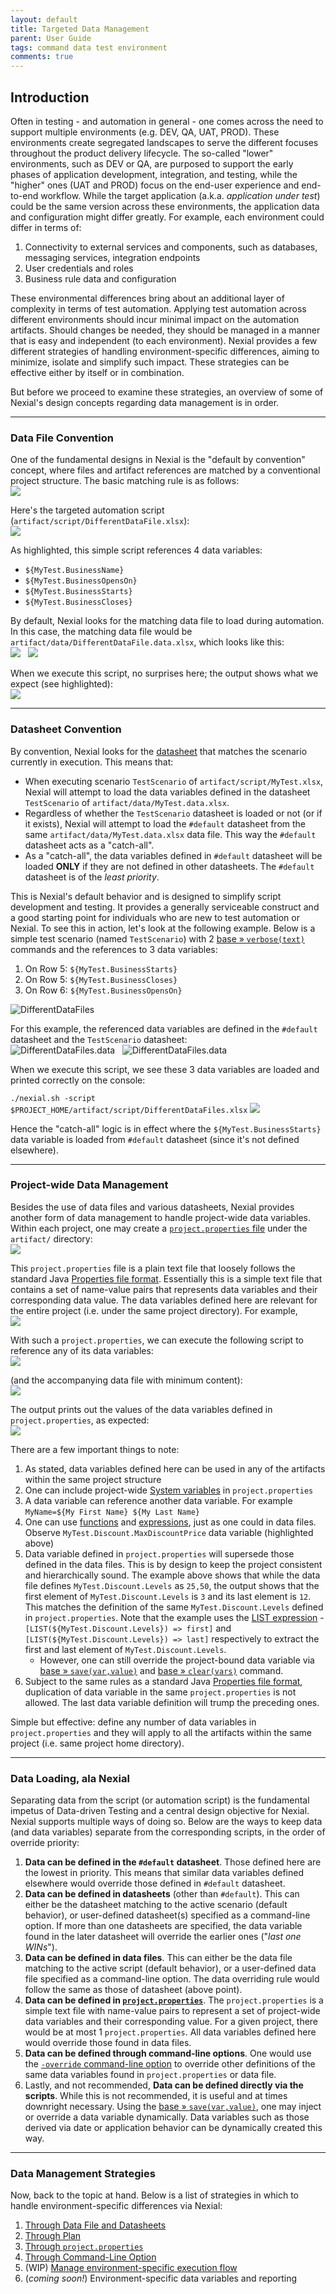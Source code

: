 ```yaml
---
layout: default
title: Targeted Data Management
parent: User Guide
tags: command data test environment
comments: true
---
```



## Introduction
Often in testing - and automation in general - one comes across the need to support multiple environments 
(e.g. DEV, QA, UAT, PROD). These environments create segregated landscapes to serve the different focuses throughout the 
product delivery lifecycle. The so-called "lower" environments, such as DEV or QA, are purposed to support the early 
phases of application development, integration, and testing, while the "higher" ones (UAT and PROD) focus on the 
end-user experience and end-to-end workflow. While the target application (a.k.a. _application under test_) could be the 
same version across these environments, the application data and configuration might differ greatly. For example, each 
environment could differ in terms of:
1. Connectivity to external services and components, such as databases, messaging services, integration endpoints
2. User credentials and roles
3. Business rule data and configuration

These environmental differences bring about an additional layer of complexity in terms of test automation. Applying test 
automation across different environments should incur minimal impact on the automation artifacts. Should changes be 
needed, they should be managed in a manner that is easy and independent (to each environment). Nexial provides a
few different strategies of handling environment-specific differences, aiming to minimize, isolate and simplify such
impact. These strategies can be effective either by itself or in combination.

But before we proceed to examine these strategies, an overview of some of Nexial's design concepts regarding data 
management is in order.

-----

### Data File Convention
One of the fundamental designs in Nexial is the "default by convention" concept, where files and artifact references
are matched by a conventional project structure. The basic matching rule is as follows:<br/>
![](image/TargetedData_datafile_05.png)

Here's the targeted automation script (`artifact/script/DifferentDataFile.xlsx`):<br/>
![](image/TargetedData_datafile_01.png)

As highlighted, this simple script references 4 data variables:
- `${MyTest.BusinessName}`
- `${MyTest.BusinessOpensOn}`
- `${MyTest.BusinessStarts}`
- `${MyTest.BusinessCloses}`

By default, Nexial looks for the matching data file to load during automation. In this case, the matching data file 
would be `artifact/data/DifferentDataFile.data.xlsx`, which looks like this:<br/>
![](image/TargetedData_datafile_02.png) &nbsp; ![](image/TargetedData_datafile_03.png)

When we execute this script, no surprises here; the output shows what we expect (see highlighted):<br/>
![](image/TargetedData_datafile_04.png)

-----

### Datasheet Convention
By convention, Nexial looks for the [datasheet](../userguide/UnderstandingExcelTemplates#anatomy-of-a-nexial-data-file) 
that matches the scenario currently in execution. This means that: 

- When executing scenario `TestScenario` of `artifact/script/MyTest.xlsx`, Nexial will attempt to load the 
  data variables defined in the datasheet `TestScenario` of `artifact/data/MyTest.data.xlsx`.
- Regardless of whether the `TestScenario` datasheet is loaded or not (or if it exists), Nexial will attempt to load 
  the `#default` datasheet from the same `artifact/data/MyTest.data.xlsx` data file. This way the `#default` datasheet 
  acts as a "catch-all".
- As a "catch-all", the data variables defined in `#default` datasheet will be loaded **ONLY** if they are not
  defined in other datasheets. The `#default` datasheet is of the _least priority_.

This is Nexial's default behavior and is designed to simplify script development and testing. It provides a generally 
serviceable construct and a good starting point for individuals who are new to test automation or Nexial. To see this 
in action, let's look at the following example. Below is a simple test scenario (named `TestScenario`) with 2 
[base &raquo; `verbose(text)`](../commands/base/verbose(text)) commands and the references to 3 data variables:

1. On Row 5: `${MyTest.BusinessStarts}`
2. On Row 5: `${MyTest.BusinessCloses}`
3. On Row 6: `${MyTest.BusinessOpensOn}`

![DifferentDataFiles](image/TargetedData_01.png)

For this example, the referenced data variables are defined in the `#default` datasheet and the `TestScenario` 
datasheet:<br/>
![DifferentDataFiles.data](image/TargetedData_02.png) &nbsp; ![DifferentDataFiles.data](image/TargetedData_03.png)

When we execute this script, we see these 3 data variables are loaded and printed correctly on the console:<br/>

`./nexial.sh -script $PROJECT_HOME/artifact/script/DifferentDataFiles.xlsx`
![](image/TargetedData_04.png)

Hence the "catch-all" logic is in effect where the `${MyTest.BusinessStarts}` data variable is loaded from `#default` 
datasheet (since it's not defined elsewhere).

-----

### Project-wide Data Management
Besides the use of data files and various datasheets, Nexial provides another form of data management to handle
project-wide data variables. Within each project, one may create a 
[`project.properties` file](../userguide/UnderstandingProjectStructure#artifactprojectproperties) under the `artifact/`
directory:<br/>
![](image/TargetedData_datafile_10.png)

This `project.properties` file is a plain text file that loosely follows the standard Java 
<a href="https://docs.oracle.com/cd/E26180_01/Platform.94/ATGProgGuide/html/s0204propertiesfileformat01.html" class="external-link" target="_nexial_link">Properties file format</a>.
Essentially this is a simple text file that contains a set of name-value pairs that represents data variables and their 
corresponding data value. The data variables defined here are relevant for the entire project (i.e. under the same 
project directory). For example,<br/>
![](image/TargetedData_datafile_11.png)

With such a `project.properties`, we can execute the following script to reference any of its data variables:<br/>
![](image/TargetedData_Prop1.png)

(and the accompanying data file with minimum content):<br/>
![](image/TargetedData_Prop2.png)

The output prints out the values of the data variables defined in `project.properties`, as expected:<br/>
![](image/TargetedData_Prop3.png)

There are a few important things to note:
1. As stated, data variables defined here can be used in any of the artifacts within the same project structure
2. One can include project-wide [System variables](../systemvars/) in `project.properties`
3. A data variable can reference another data variable. For example `MyName=${My First Name} ${My Last Name}`
4. One can use [functions](../functions) and [expressions](../expressions), just as one could in data files. Observe
   `MyTest.Discount.MaxDiscountPrice` data variable (highlighted above)
5. Data variable defined in `project.properties` will supersede those defined in the data files. This is by design to
   keep the project consistent and hierarchically sound. The example above shows that while the data file defines 
   `MyTest.Discount.Levels` as `25,50`, the output shows that the first element of `MyTest.Discount.Levels` is `3` and
   its last element is `12`. This matches the definition of the same `MyTest.Discount.Levels` defined in 
   `project.properties`. Note that the example uses the [LIST expression](../expressions/LISTexpression) -
   `[LIST(${MyTest.Discount.Levels}) => first]` and `[LIST(${MyTest.Discount.Levels}) => last]` respectively to extract
   the first and last element of `MyTest.Discount.Levels`.  
   - However, one can still override the project-bound data variable via 
   [base &raquo; `save(var,value)`](../commands/base/save(var,value)) and 
   [base &raquo; `clear(vars)`](../commands/base/clear(vars)) command.
6. Subject to the same rules as a standard Java 
   <a href="https://docs.oracle.com/cd/E26180_01/Platform.94/ATGProgGuide/html/s0204propertiesfileformat01.html" class="external-link" target="_nexial_link">Properties file format</a>,
   duplication of data variable in the same `project.properties` is not allowed. The last data variable definition will
   trump the preceding ones. 

Simple but effective: define any number of data variables in `project.properties` and they will apply to all the 
artifacts within the same project (i.e. same project home directory).

-----

### Data Loading, ala Nexial
Separating data from the script (or automation script) is the fundamental impetus of Data-driven Testing and a central
design objective for Nexial. Nexial supports multiple ways of doing so. Below are the ways to keep data (and data 
variables) separate from the corresponding scripts, in the order of override priority:
1. **Data can be defined in the `#default` datasheet**. Those defined here are the lowest in priority. This means that 
   similar data variables defined elsewhere would override those defined in `#default` datasheet.
2. **Data can be defined in datasheets** (other than `#default`). This can either be the datasheet matching to the 
   active scenario (default behavior), or user-defined datasheet(s) specified as a command-line option. If more than one 
   datasheets are specified, the data variable found in the later datasheet will override the earlier ones 
   ("_last one WINs_").
3. **Data can be defined in data files**. This can either be the data file matching to the active script (default 
   behavior), or a user-defined data file specified as a command-line option. The data overriding rule would follow the 
   same as those of datasheet (above point). 
4. **Data can be defined in [`project.properties`](../userguide/UnderstandingProjectStructure#artifactprojectproperties)**.
   The `project.properties` is a simple text file with name-value pairs to represent a set of project-wide data 
   variables and their corresponding value. For a given project, there would be at most 1 `project.properties`. All
   data variables defined here would override those found in data files. 
5. **Data can be defined through command-line options**. One would use the 
   [`-override` command-line option](../userguide/BatchFiles#nexial) to override other definitions of the same data 
   variables found in `project.properties` or data file.
6. Lastly, and not recommended, **Data can be defined directly via the scripts**. While this is not recommended, it is
   useful and at times downright necessary. Using the [base &raquo; `save(var,value)`](../commands/base/save(var,value)),
   one may inject or override a data variable dynamically. Data variables such as those derived via date or application 
   behavior can be dynamically created this way.

-----

### Data Management Strategies
Now, back to the topic at hand. Below is a list of strategies in which to handle environment-specific differences via
Nexial:
1. [Through Data File and Datasheets](TargetedData-DataFile_DataSheets)
2. [Through Plan](TargetedData-Plan)
3. [Through `project.properties`](TargetedData-ProjectProperties)
4. [Through Command-Line Option](TargetedData-CLI)
5. (WIP) [Manage environment-specific execution flow](TargetedData-Execution)
6. (_coming soon!_) Environment-specific data variables and reporting
